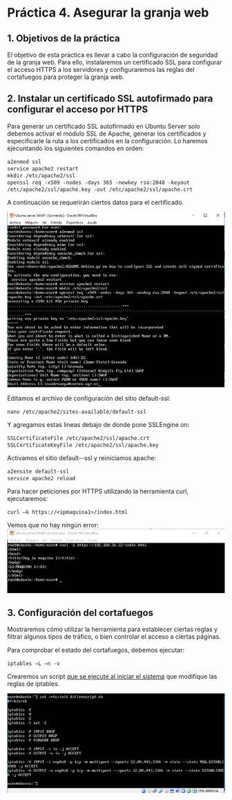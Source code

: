# Práctica 4. Asegurar la granja web

## 1. Objetivos de la práctica

El objetivo de esta práctica es llevar a cabo la configuración de seguridad de la granja web. Para ello, instalaremos un certificado SSL para configurar el acceso HTTPS a los servidores y configuraremos las reglas del cortafuegos para proteger la granja web.

## 2. Instalar un certificado SSL autofirmado para configurar el acceso por HTTPS

Para generar un certificado SSL autofirmado en Ubuntu Server solo debemos activar el módulo SSL de Apache, generar los certificados y especificarle la ruta a los certificados en la configuración. Lo haremos ejecuntando los siguientes comandos en orden:

```
a2enmod ssl
service apache2 restart
mkdir /etc/apache2/ssl
openssl req -x509 -nodes -days 365 -newkey rsa:2048 -keyout /etc/apache2/ssl/apache.key -out /etc/apache2/ssl/apache.crt
```

A continuación se requerirán ciertos datos para el certificado.

![Cert_install](./Images/Cert_install.PNG)

Editamos el archivo de configuración del sitio default-ssl:
```
nano /etc/apache2/sites-available/default-ssl
```

Y agregamos estas lineas debajo de donde pone SSLEngine on:
```
SSLCertificateFile /etc/apache2/ssl/apache.crt
SSLCertificateKeyFile /etc/apache2/ssl/apache.key
```
Activamos el sitio default--ssl y reiniciamos apache:
```
a2ensite default-ssl
service apache2 reload
```

Para hacer peticiones por HTTPS utilizando la herramienta curl, ejecutaremos:
```
curl –k https://<ipmaquina1>/index.html
```

Vemos que no hay ningún error:
![HTTPS_curl](./Images/HTTPS_curl.PNG)

## 3. Configuración del cortafuegos
Mostraremos cómo utilizar la herramienta para establecer ciertas
reglas y filtrar algunos tipos de tráfico, o bien controlar el acceso a ciertas páginas.

Para comprobar el estado del cortafuegos, debemos ejecutar:
```
iptables –L –n -v
```

Crearemos un script [que se ejecute al iniciar el sistema](https://www.alvarolara.com/2013/03/20/ejecutar-un-script-al-iniciar-sesion-en-ubuntu/) que modifique las reglas de iptables.

![script](./Images/script.PNG)
